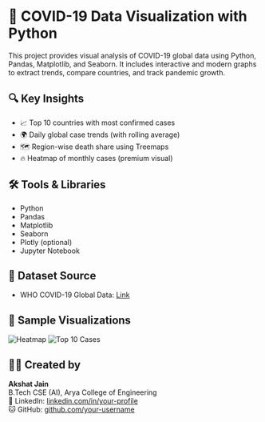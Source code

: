 # 🦠 COVID-19 Data Visualization with Python

This project provides visual analysis of COVID-19 global data using Python, Pandas, Matplotlib, and Seaborn. It includes interactive and modern graphs to extract trends, compare countries, and track pandemic growth.

## 🔍 Key Insights
- 📈 Top 10 countries with most confirmed cases
- 🌍 Daily global case trends (with rolling average)
- 🗺️ Region-wise death share using Treemaps
- 🔥 Heatmap of monthly cases (premium visual)

## 🛠️ Tools & Libraries
- Python
- Pandas
- Matplotlib
- Seaborn
- Plotly (optional)
- Jupyter Notebook

## 📁 Dataset Source
- WHO COVID-19 Global Data: [Link](https://data.who.int/dashboards/covid19/data)

## 📸 Sample Visualizations
![Heatmap](images/heatmap.png)
![Top 10 Cases](images/top10_countries.png)

## 👨‍💻 Created by
**Akshat Jain**  
B.Tech CSE (AI), Arya College of Engineering  
🔗 LinkedIn: [linkedin.com/in/your-profile](https://www.linkedin.com/in/akshatjainbakshi)  
🐱 GitHub: [github.com/your-username](https://github.com/Akshat9151)

